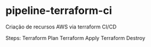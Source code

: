 # pipeline-terraform-ci
Criação de recursos AWS via terraform CI/CD

Steps:
    Terraform Plan
    Terraform Apply
    Terraform Destroy
